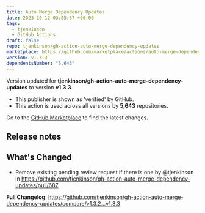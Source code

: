 ```yaml
---
title: Auto Merge Dependency Updates
date: 2023-10-12 03:05:37 +00:00
tags:
  - tjenkinson
  - GitHub Actions
draft: false
repo: tjenkinson/gh-action-auto-merge-dependency-updates
marketplace: https://github.com/marketplace/actions/auto-merge-dependency-updates
version: v1.3.3
dependentsNumber: "5,643"
---
```



Version updated for **tjenkinson/gh-action-auto-merge-dependency-updates** to version **v1.3.3**.
- This publisher is shown as 'verified' by GitHub.
- This action is used across all versions by **5,643** repositories.

Go to the [GitHub Marketplace](https://github.com/marketplace/actions/auto-merge-dependency-updates) to find the latest changes.

## Release notes

<!-- Release notes generated using configuration in .github/release.yml at master -->

## What's Changed
* Remove existing pending review request if there is one by @tjenkinson in https://github.com/tjenkinson/gh-action-auto-merge-dependency-updates/pull/687


**Full Changelog**: https://github.com/tjenkinson/gh-action-auto-merge-dependency-updates/compare/v1.3.2...v1.3.3
